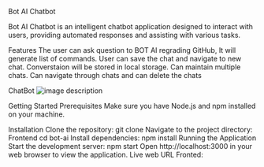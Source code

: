 Bot AI Chatbot 

Bot AI Chatbot is an intelligent chatbot application designed to interact with users, providing automated responses and assisting with various tasks.

Features
The user can ask question to BOT AI regrading GitHub, It will generate list of commands.
User can save the chat and navigate to new chat.
Converstaion will be stored in local storage.
Can maintain multiple chats.
Can navigate through chats and can delete the chats

ChatBot 
![image description](chatbot/src/chatbotai.png)

Getting Started
Prerequisites
Make sure you have Node.js and npm installed on your machine.

Installation
Clone the repository:
git clone 
Navigate to the project directory:
Frontend
cd bot-ai
Install dependencies:
npm install
Running the Application
Start the development server:
npm start
Open http://localhost:3000 in your web browser to view the application.
Live web URL
Fronted: 